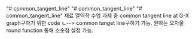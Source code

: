"# common_tangent_line"
"# common_tangent_line"
"# common_tangent_line"
재료 열역학 수업 과제 중 common tangent line at G-X graph구하기 위한 code
ㄴ--> common tanget line구하기 가능.
원하는 오차울 round function 통해 소숫점 설정 가능.
